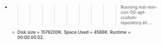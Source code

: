 * >>>>>>>>> Running inst-min-con-00-apt-custom-repository.sh ...
  * Disk size = 1076200K. Space Used = 4588K. Runtime = 00:00:00:02.
